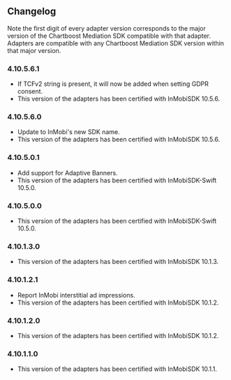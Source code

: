 ## Changelog

Note the first digit of every adapter version corresponds to the major version of the Chartboost Mediation SDK compatible with that adapter. 
Adapters are compatible with any Chartboost Mediation SDK version within that major version.

### 4.10.5.6.1
- If TCFv2 string is present, it will now be added when setting GDPR consent.
- This version of the adapters has been certified with InMobiSDK 10.5.6.

### 4.10.5.6.0
- Update to InMobi's new SDK name.
- This version of the adapters has been certified with InMobiSDK 10.5.6.

### 4.10.5.0.1
- Add support for Adaptive Banners.
- This version of the adapters has been certified with InMobiSDK-Swift 10.5.0.

### 4.10.5.0.0
- This version of the adapters has been certified with InMobiSDK-Swift 10.5.0.

### 4.10.1.3.0
- This version of the adapters has been certified with InMobiSDK 10.1.3.

### 4.10.1.2.1
- Report InMobi interstitial ad impressions.
- This version of the adapters has been certified with InMobiSDK 10.1.2.

### 4.10.1.2.0
- This version of the adapters has been certified with InMobiSDK 10.1.2.

### 4.10.1.1.0
- This version of the adapters has been certified with InMobiSDK 10.1.1.
